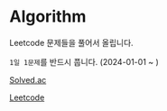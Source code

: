 # Algorithm

Leetcode 문제들을 풀어서 올립니다.

`1일 1문제`를 반드시 풉니다. (2024-01-01 ~ )

[Solved.ac](https://solved.ac/profile/cwyoo01)

[Leetcode](https://leetcode.com/changwoolab/)
